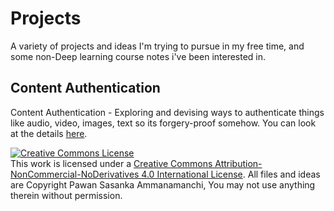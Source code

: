 # Projects
A variety of projects and ideas I'm trying to pursue in my free time, and some non-Deep learning course notes i've been interested in.

## Content Authentication 
Content Authentication - Exploring and devising ways to authenticate things like audio, video, images, text so its forgery-proof somehow.
You can look at the details [here](https://github.com/Shashi456/Projects/blob/master/ConAuth/Readme.md).



<a rel="license" href="http://creativecommons.org/licenses/by-nc-nd/4.0/"><img alt="Creative Commons License" style="border-width:0" src="https://i.creativecommons.org/l/by-nc-nd/4.0/88x31.png" /></a><br />This work is licensed under a <a rel="license" href="http://creativecommons.org/licenses/by-nc-nd/4.0/">Creative Commons Attribution-NonCommercial-NoDerivatives 4.0 International License</a>. All files and ideas are Copyright Pawan Sasanka Ammanamanchi, You may not use anything therein without permission. 
